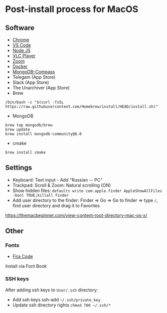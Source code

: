 # Post-install process for MacOS

## Software

- [Chrome](https://www.google.com/chrome/)
- [VS Code](https://code.visualstudio.com/)
- [Node JS](https://nodejs.org/en/download/)
- [VLC Player](https://www.videolan.org/vlc/index.ru.html)
- [Zoom](https://zoom.us/download#client_4meeting)
- [Docker](https://docs.docker.com/desktop/install/mac-install/)
- [MongoDB-Compass](https://www.mongodb.com/try/download/compass)
- Telegam (App Store)
- Slack (App Store)
- The Unarchiver (App Store)
- Brew
```
/bin/bash -c "$(curl -fsSL https://raw.githubusercontent.com/Homebrew/install/HEAD/install.sh)"
```
- MongoDB
```
brew tap mongodb/brew
brew update
brew install mongodb-community@6.0
```
- cmake
```
brew install cmake
```

## Settings

- Keyboard: Text input - Add "Russian -- PC"
- Trackpad: Scroll & Zoom: Natural scrolling (ON)
- Show hidden files: `defaults write com.apple.finder AppleShowAllFiles -bool TRUE;killall Finder`
- Add user directory to the finder: Finder => Go => Go to finder => type `/`, find user directory and drag it to Favorites

 https://themacbeginner.com/view-content-root-directory-mac-os-x/

## Other

### Fonts

- [Fira Code](httpss://github.com/tonsky/FiraCode)

Install via Font Book

### SSH keys

After adding ssh keys to `User/.ssh` directory:
- Add ssh keys ssh-add `~/.ssh/private_key`
- Update ssh directory rights `chmod 700 ~/.ssh/*`
